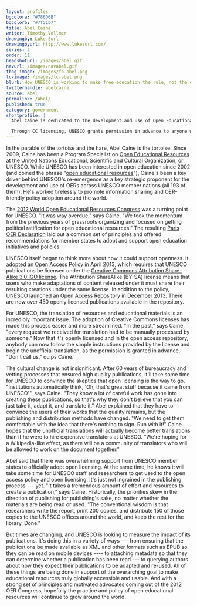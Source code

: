 ```yaml
---
layout: profiles
bgcolora: "#786D6B"
bgcolorb: "#7f51b7"
title: Abel Caine
writer: Timothy Vollmer
drawingby: Luke Surl
drawingbyurl: http://www.lukesurl.com/
series: 2
order: 11
headshoturl: /images/abel.gif
navurl: /images/navabel.gif
fbog-image: /images/fb-abel.png
tc-image: /images/tc-abel.png
blurb: How UNESCO is working to make free education the rule, not the exception.
twitterhandle: abelcaine
source: abel
permalink: /abel/
published: true
category: government
shortprofile: |
  Abel Caine is dedicated to the development and use of Open Educational Resources (OERs) across all 193 member nations of UNESCO. He also spearheaded UNESCO's policy requiring Creative Commons licensing on all UNESCO publications.

  Through CC licensing, UNESCO grants permission in advance to anyone who wishes to translate its resources, removing burdensome manual processes. "We're hoping for a Wikipedia-like effect, as there will be a community of translators who will be allowed to work on the document together."
---
```


In the parable of the tortoise and the hare, Abel Caine is the tortoise. Since 2009, Caine has been a Program Specialist on [Open Educational Resources](http://www.unesco.org/new/en/communication-and-information/access-to-knowledge/open-educational-resources/) at the United Nations Educational, Scientific and Cultural Organization, or UNESCO. While UNESCO has been interested in open education since 2002 (and coined the phrase "[open educational resources](http://en.wikipedia.org/wiki/Open_educational_resources)"), Caine's been a key driver behind UNESCO's re-emergence as a key strategic proponent for the development and use of OERs across UNESCO member nations (all 193 of them). He's worked tirelessly to promote information sharing and OER-friendly policy adoption around the world. 

The [2012 World Open Educational Resources Congress](http://www.unesco.org/new/en/communication-and-information/events/calendar-of-events/events-websites/World-Open-Educational-Resources-Congress) was a turning point for UNESCO. "It was way overdue," says Caine. "We took the momentum from the previous years of grassroots organizing and focused on getting political ratification for open educational resources." The resulting [Paris OER Declaration](http://www.unesco.org/new/en/communication-and-information/access-to-knowledge/open-educational-resources/what-is-the-paris-oer-declaration/) laid out a common set of principles and offered recommendations for member states to adopt and support open education initiatives and policies. 

UNESCO itself began to think more about how it could support openness. It adopted an [Open Access Policy](http://en.unesco.org/open-access/) in April 2013, which requires that UNESCO publications be licensed under the [Creative Commons Attribution Share-Alike 3.0 IGO license](https://creativecommons.org/licenses/by-sa/3.0/igo/). The Attribution ShareAlike (BY-SA) license means that users who make adaptations of content released under it must share their resulting creations under the same license. In addition to the policy, [UNESCO launched an Open Access Repository](http://www.unesco.org/new/en/media-services/single-view/news/unesco_makes_its_publications_available_free_of_charge_through_a_new_open_access_repository/#.VBh6jy5dX88) in December 2013. There are now over 450 openly licensed publications available in the repository.

For UNESCO, the translation of resources and educational materials is an incredibly important issue. The adoption of Creative Commons licenses has made this process easier and more streamlined. "In the past," says Caine, "every request we received for translation had to be manually processed by someone." Now that it's openly licensed and in the open access repository, anybody can now follow the simple instructions provided by the license and begin the unofficial translation, as the permission is granted in advance. "Don't call us," quips Caine.

The cultural change is not insignificant. After 60 years of bureaucracy and vetting processes that ensured high quality publications, it'll take some time for UNESCO to convince the skeptics that open licensing is the way to go. "Institutions automatically think, 'Oh, that's great stuff because it came from UNESCO'", says Caine. "They know a lot of careful work has gone into creating these publications, so that's why they don't believe that you can just take it, adapt it, and translate it." Abel explained that they have to convince the users of their works that the quality remains, but the publishing and distribution methods have changed. "We need to get them comfortable with the idea that there's nothing to sign. Run with it!" Caine hopes that the unofficial translations will actually become better translations than if he were to hire expensive translators at UNESCO. "We're hoping for a Wikipedia-like effect, as there will be a community of translators who will be allowed to work on the document together."

Abel said that there was overwhelming support from UNESCO member states to officially adopt open licensing. At the same time, he knows it will take some time for UNESCO staff and researchers to get used to the open access policy and open licensing. It's just not ingrained in the publishing process --- yet. "It takes a tremendous amount of effort and resources to create a publication," says Caine. Historically, the priorities skew in the direction of publishing for publishing's sake, no matter whether the materials are being read or used. "The conventional wisdom is that researchers write the report, print 200 copies, and distribute 150 of those copies to the UNESCO offices around the world, and keep the rest for the library. Done."

But times are changing, and UNESCO is looking to measure the impact of its publications. It's doing this in a variety of ways --- from ensuring that the publications be made available as XML and other formats such as EPUB so they can be read on mobile devices ---- to attaching metadata so that they can determine whether a publication has been read --- to querying authors about how they expect their publications to be adapted and re-used. All of these things are being done in support of the overarching goal to make educational resources truly globally accessible and usable. And with a strong set of principles and motivated advocates coming out of the 2012 OER Congress, hopefully the practice and policy of open educational resources will continue to grow around the world.